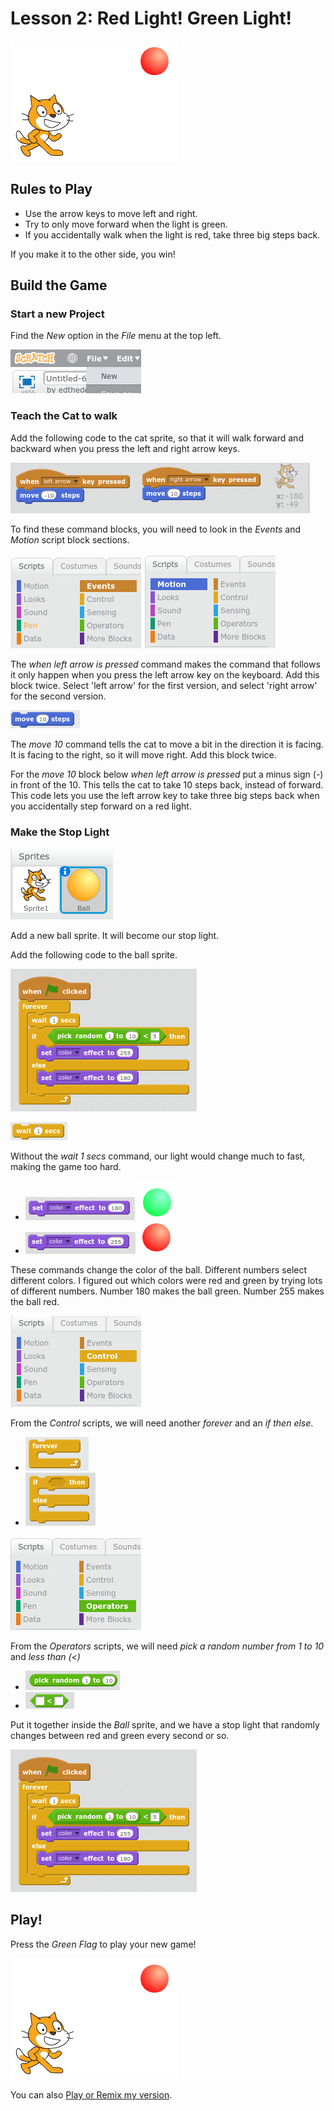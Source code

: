 # Lesson 2: Red Light! Green Light!

![red light welcome](img/redlightwelcome.png)

## Rules to Play

- Use the arrow keys to move left and right.
- Try to only move forward when the light is green. 
- If you accidentally walk when the light is red, take three big steps back.

If you make it to the other side, you win!

## Build the Game

### Start a new Project

Find the *New* option in the *File* menu at the top left.

![NewProject](img/fileNew.png)

### Teach the Cat to walk

Add the following code to the cat sprite, so that it will walk forward and backward when you press the left and right arrow keys.

![cat code](img/walkleftrightcatcode.png)

To find these command blocks, you will need to look in the *Events* and *Motion* script block sections.

![events](img/events.png)
![motion](img/motion.png)

The *when left arrow is pressed* command makes the command that follows it only happen when you press the left arrow key on the keyboard. Add this block twice. Select 'left arrow' for the first version, and select 'right arrow' for the second version.

![Move10](img/move10steps.png)

The *move 10* command tells the cat to move a bit in the direction it is facing. It is facing to the right, so it will move right. Add this block twice. 

For the *move 10* block below *when left arrow is pressed* put a minus sign (-) in front of the 10. This tells the cat to take 10 steps back, instead of forward. This code lets you use the left arrow key to take three big steps back when you accidentally step forward on a red light.

### Make the Stop Light

![cat and ball sprite listed](img/catandballsprite.png)

Add a new ball sprite. It will become our stop light.

Add the following code to the ball sprite.

![Stop light code](img/redlightcode.png)

![wait 1 sec](img/wait1sec.png)

Without the *wait 1 secs* command, our light would change much to fast, making the game too hard. 

- ![set color red](img/setcolor180.png) ![Green ball](img/greenball.png)
- ![set color red](img/setcolor255.png) ![Red ball](img/redball.png)

These commands change the color of the ball. Different numbers select different colors. I figured out which colors were red and green by trying lots of different numbers. Number 180 makes the ball green. Number 255 makes the ball red.

![control scripts](img/control.png)

From the *Control* scripts, we will need another *forever* and an *if then else*.

- ![forever](img/forever.png)
- ![if...then](img/ifthenelse.png)

![operators scripts](img/operators.png)

From the *Operators* scripts, we will need *pick a random number from 1 to 10* and *less than (<)*

- ![pick a random number 1 to 10](img/pickrandom1to10.png)
- ![less than](img/lessthan.png)

Put it together inside the *Ball* sprite, and we have a stop light that randomly changes between red and green every second or so.

![Stop light code](img/redlightcode.png)

## Play!

Press the *Green Flag* to play your new game!

![red light welcome](img/redlightwelcome.png)

You can also [Play or Remix my version](https://scratch.mit.edu/projects/170705647/).
